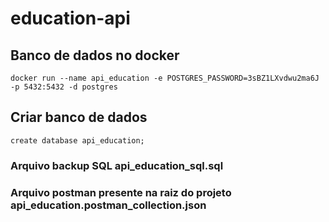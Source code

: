 # education-api

## Banco de dados no docker
```
docker run --name api_education -e POSTGRES_PASSWORD=3sBZ1LXvdwu2ma6J -p 5432:5432 -d postgres
```
## Criar banco de dados 
```
create database api_education;
```

### Arquivo backup SQL api_education_sql.sql

### Arquivo postman presente na raiz do projeto api_education.postman_collection.json
